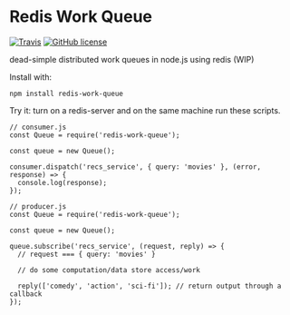 # Redis Work Queue
[![Travis](https://travis-ci.org/paolord/redis-work-queue.svg?maxAge=2592000)](https://travis-ci.org/paolord/redis-work-queue) [![GitHub license](https://img.shields.io/badge/license-MIT-blue.svg)](https://raw.githubusercontent.com/paolord/redis-work-queue/master/LICENSE)

dead-simple distributed work queues in node.js using redis (WIP)

Install with:
```
npm install redis-work-queue
```

Try it: turn on a redis-server and on the same machine run these scripts.

```
// consumer.js
const Queue = require('redis-work-queue');

const queue = new Queue();

consumer.dispatch('recs_service', { query: 'movies' }, (error, response) => {
  console.log(response);
});
```

```
// producer.js
const Queue = require('redis-work-queue');

const queue = new Queue();

queue.subscribe('recs_service', (request, reply) => {
  // request === { query: 'movies' }

  // do some computation/data store access/work

  reply(['comedy', 'action', 'sci-fi']); // return output through a callback
});
```

